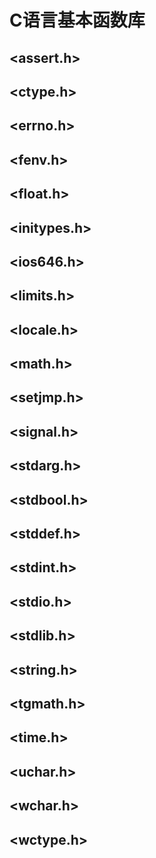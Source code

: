 C语言基本函数库
====

## <assert.h>

## <ctype.h>

## <errno.h>

## <fenv.h>

## <float.h>

## <initypes.h>

## <ios646.h>

## <limits.h>

## <locale.h>

## <math.h>

## <setjmp.h>

## <signal.h>

## <stdarg.h>

## <stdbool.h>

## <stddef.h>

## <stdint.h>

## <stdio.h>

## <stdlib.h>

## <string.h>

## <tgmath.h>

## <time.h>

## <uchar.h>

## <wchar.h>

## <wctype.h>